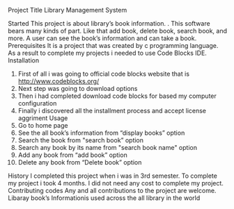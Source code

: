 Project Title
Library Management System

Started
This project is about library’s book information. . This software bears many kinds of part. Like that add book, delete book, search book, and more. A user can see the book’s information and can take a book.
Prerequisites
It is a project that was created by c programming language. As a result to complete my projects i needed to use Code Blocks IDE.
Installation
1.	First of all i was going to official code blocks website that is http://www.codeblocks.org/
2.	Next step was going to download options
3.	Then i had completed download code blocks for based my computer configuration
4.	Finally i discovered all the installment process and accept license aggriment
Usage
1.	Go to home page
2.	See the all book’s information from “display books” option
3.	Search the book from "search book” option
4.	Search  any book by its name  from "search book name" option
5.	Add any book from “add book” option
6.	Delete any book from “Delete book” option

History
I completed this project when i was in 3rd semester. To complete my project i took 4 months. I did not need any cost to complete my project.
Contributing codes
Any and all contributions to the project are welcome. Libaray book’s Informationis used across the all library in the world


